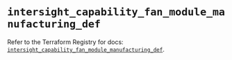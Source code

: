 # `intersight_capability_fan_module_manufacturing_def`

Refer to the Terraform Registry for docs: [`intersight_capability_fan_module_manufacturing_def`](https://registry.terraform.io/providers/ciscodevnet/intersight/1.0.71/docs/resources/capability_fan_module_manufacturing_def).
